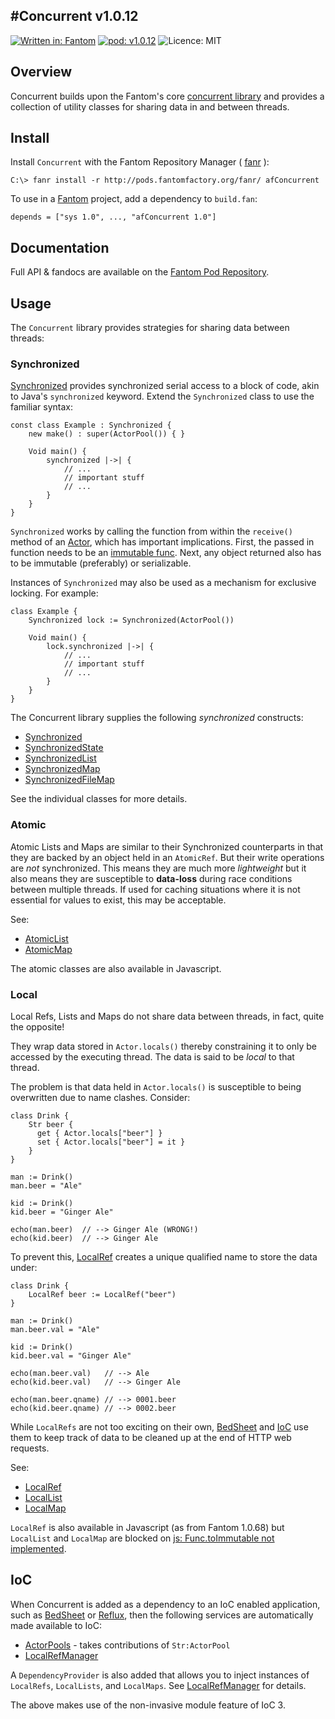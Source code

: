#Concurrent v1.0.12
---
[![Written in: Fantom](http://img.shields.io/badge/written%20in-Fantom-lightgray.svg)](http://fantom.org/)
[![pod: v1.0.12](http://img.shields.io/badge/pod-v1.0.12-yellow.svg)](http://www.fantomfactory.org/pods/afConcurrent)
![Licence: MIT](http://img.shields.io/badge/licence-MIT-blue.svg)

## Overview

Concurrent builds upon the Fantom's core [concurrent library](http://fantom.org/doc/concurrent/index.html) and provides a collection of utility classes for sharing data in and between threads.

## Install

Install `Concurrent` with the Fantom Repository Manager ( [fanr](http://fantom.org/doc/docFanr/Tool.html#install) ):

    C:\> fanr install -r http://pods.fantomfactory.org/fanr/ afConcurrent

To use in a [Fantom](http://fantom.org/) project, add a dependency to `build.fan`:

    depends = ["sys 1.0", ..., "afConcurrent 1.0"]

## Documentation

Full API & fandocs are available on the [Fantom Pod Repository](http://pods.fantomfactory.org/pods/afConcurrent/).

## Usage

The `Concurrent` library provides strategies for sharing data between threads:

### Synchronized

[Synchronized](http://pods.fantomfactory.org/pods/afConcurrent/api/Synchronized) provides synchronized serial access to a block of code, akin to Java's `synchronized` keyword. Extend the `Synchronized` class to use the familiar syntax:

```
const class Example : Synchronized {
    new make() : super(ActorPool()) { }

    Void main() {
        synchronized |->| {
            // ...
            // important stuff
            // ...
        }
    }
}
```

`Synchronized` works by calling the function from within the `receive()` method of an [Actor](http://fantom.org/doc/concurrent/Actor.html), which has important implications. First, the passed in function needs to be an [immutable func](http://fantom.org/doc/sys/Func.html). Next, any object returned also has to be immutable (preferably) or serializable.

Instances of `Synchronized` may also be used as a mechanism for exclusive locking. For example:

```
class Example {
    Synchronized lock := Synchronized(ActorPool())

    Void main() {
        lock.synchronized |->| {
            // ...
            // important stuff
            // ...
        }
    }
}
```

The Concurrent library supplies the following *synchronized* constructs:

- [Synchronized](http://pods.fantomfactory.org/pods/afConcurrent/api/Synchronized)
- [SynchronizedState](http://pods.fantomfactory.org/pods/afConcurrent/api/SynchronizedState)
- [SynchronizedList](http://pods.fantomfactory.org/pods/afConcurrent/api/SynchronizedList)
- [SynchronizedMap](http://pods.fantomfactory.org/pods/afConcurrent/api/SynchronizedMap)
- [SynchronizedFileMap](http://pods.fantomfactory.org/pods/afConcurrent/api/SynchronizedFileMap)

See the individual classes for more details.

### Atomic

Atomic Lists and Maps are similar to their Synchronized counterparts in that they are backed by an object held in an `AtomicRef`. But their write operations are *not* synchronized. This means they are much more *lightweight* but it also means they are susceptible to **data-loss** during race conditions between multiple threads. If used for caching situations where it is not essential for values to exist, this may be acceptable.

See:

- [AtomicList](http://pods.fantomfactory.org/pods/afConcurrent/api/AtomicList)
- [AtomicMap](http://pods.fantomfactory.org/pods/afConcurrent/api/AtomicMap)

The atomic classes are also available in Javascript.

### Local

Local Refs, Lists and Maps do not share data between threads, in fact, quite the opposite!

They wrap data stored in `Actor.locals()` thereby constraining it to only be accessed by the executing thread. The data is said to be *local* to that thread.

The problem is that data held in `Actor.locals()` is susceptible to being overwritten due to name clashes. Consider:

```
class Drink {
    Str beer {
      get { Actor.locals["beer"] }
      set { Actor.locals["beer"] = it }
    }
}

man := Drink()
man.beer = "Ale"

kid := Drink()
kid.beer = "Ginger Ale"

echo(man.beer)  // --> Ginger Ale (WRONG!)
echo(kid.beer)  // --> Ginger Ale
```

To prevent this, [LocalRef](http://pods.fantomfactory.org/pods/afConcurrent/api/LocalRef) creates a unique qualified name to store the data under:

```
class Drink {
    LocalRef beer := LocalRef("beer")
}

man := Drink()
man.beer.val = "Ale"

kid := Drink()
kid.beer.val = "Ginger Ale"

echo(man.beer.val)   // --> Ale
echo(kid.beer.val)   // --> Ginger Ale

echo(man.beer.qname) // --> 0001.beer
echo(kid.beer.qname) // --> 0002.beer
```

While `LocalRefs` are not too exciting on their own, [BedSheet](http://pods.fantomfactory.org/pods/afBedSheet) and [IoC](http://pods.fantomfactory.org/pods/afIoc) use them to keep track of data to be cleaned up at the end of HTTP web requests.

See:

- [LocalRef](http://pods.fantomfactory.org/pods/afConcurrent/api/LocalRef)
- [LocalList](http://pods.fantomfactory.org/pods/afConcurrent/api/LocalList)
- [LocalMap](http://pods.fantomfactory.org/pods/afConcurrent/api/LocalMap)

`LocalRef` is also available in Javascript (as from Fantom 1.0.68) but `LocalList` and `LocalMap` are blocked on [js: Func.toImmutable not implemented](http://fantom.org/forum/topic/1144#c4).

## IoC

When Concurrent is added as a dependency to an IoC enabled application, such as [BedSheet](http://pods.fantomfactory.org/pods/afBedSheet) or [Reflux](http://pods.fantomfactory.org/pods/afReflux), then the following services are automatically made available to IoC:

- [ActorPools](http://pods.fantomfactory.org/pods/afConcurrent/api/ActorPools) - takes contributions of `Str:ActorPool`
- [LocalRefManager](http://pods.fantomfactory.org/pods/afConcurrent/api/LocalRefManager)

A `DependencyProvider` is also added that allows you to inject instances of `LocalRefs`, `LocalLists`, and `LocalMaps`. See [LocalRefManager](http://pods.fantomfactory.org/pods/afConcurrent/api/LocalRefManager) for details.

The above makes use of the non-invasive module feature of IoC 3.

